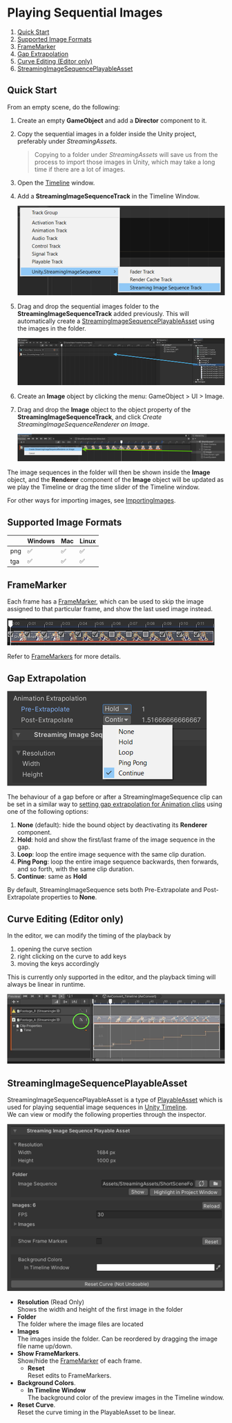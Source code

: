 # Playing Sequential Images

1. [Quick Start](#quick-start)
1. [Supported Image Formats](#supported-image-formats)
1. [FrameMarker](#framemarker)
1. [Gap Extrapolation](#gap-extrapolation)
1. [Curve Editing (Editor only)](#curve-editing-editor-only)
1. [StreamingImageSequencePlayableAsset](#streamingimagesequenceplayableasset)


## Quick Start

From an empty scene, do the following:

1. Create an empty **GameObject** and add a **Director** component to it.
1. Copy the sequential images in a folder inside the Unity project, preferably under *StreamingAssets*.
   > Copying to a folder under *StreamingAssets* will save us from the process to import those images in Unity, which may take a long time if there are a lot of images.
1. Open the [Timeline](https://docs.unity3d.com/Packages/com.unity.timeline@latest) window.
1. Add a **StreamingImageSequenceTrack** in the Timeline Window.

   ![AddStreamingImageSequenceTrack](../images/AddStreamingImageSequenceTrack.png)
   
1. Drag and drop the sequential images folder to the **StreamingImageSequenceTrack** added previously. 
   This will automatically create a [StreamingImageSequencePlayableAsset](#streamingimagesequenceplayableasset)
   using the images in the folder.
 
   ![DragAndDropFolder](../images/DragAndDropFolder.png)
   
1. Create an **Image** object by clicking the menu: GameObject > UI > Image.

1. Drag and drop the **Image** object to the object property of the **StreamingImageSequenceTrack**, 
   and click *Create StreamingImageSequenceRenderer on Image*.

   ![CreateStreamingImageSequenceNativeRenderer](../images/CreateStreamingImageSequenceRenderer.png)


The image sequences in the folder will then be shown inside the **Image** object, 
and the **Renderer** component of the **Image** object will be updated
as we play the Timeline or drag the time slider of the Timeline window.


For other ways for importing images, see [ImportingImages](ImportingImages.md).

## Supported Image Formats

|             | Windows            | Mac                | Linux              |
| ----------- | ------------------ | ------------------ | ------------------ |
| png         | :white_check_mark: | :white_check_mark: | :white_check_mark: |       
| tga         | :white_check_mark: | :white_check_mark: | :white_check_mark: |    

## FrameMarker

Each frame has a [FrameMarker](FrameMarkers.md), 
which can be used to skip the image assigned to that particular frame, 
and show the last used image instead.

![FrameMarker](../images/StreamingImageSequence_FrameMarker.png)

Refer to [FrameMarkers](FrameMarkers.md) for more details. 

## Gap Extrapolation

![StreamingImageSequencePlayableAssetExtrapolation](../images/StreamingImageSequencePlayableAssetExtrapolation.png)

The behaviour of a gap before or after a StreamingImageSequence clip can be set in a similar way to 
[setting gap extrapolation for Animation clips](https://docs.unity3d.com/Packages/com.unity.timeline@1.5/manual/clp_gap_extrap.html)
using one of the following options:
1. **None** (default): hide the bound object by deactivating its **Renderer** component.
1. **Hold**: hold and show the first/last frame of the image sequence in the gap.
1. **Loop**: loop the entire image sequence with the same clip duration.
1. **Ping Pong**: loop the entire image sequence backwards, then forwards, and so forth, with the same clip duration.
1. **Continue**: same as **Hold**

By default, StreamingImageSequence sets both Pre-Extrapolate and Post-Extrapolate properties to **None**.


## Curve Editing (Editor only)

In the editor, we can modify the timing of the playback by 
1. opening the curve section
2. right clicking on the curve to add keys
3. moving the keys accordingly

This is currently only supported in the editor, 
and the playback timing will always be linear in runtime.

![StreamingImageSequenceCurve](../images/StreamingImageSequenceCurve.png)

## StreamingImageSequencePlayableAsset

StreamingImageSequencePlayableAsset is a type of 
[PlayableAsset](https://docs.unity3d.com/ScriptReference/Playables.PlayableAsset.html)
which is used for playing sequential image sequences in 
[Unity Timeline](https://docs.unity3d.com/Packages/com.unity.timeline@latest).  
We can view or modify the following properties through the inspector.

![StreamingImageSequencePlayableAsset](../images/StreamingImageSequencePlayableAssetInspector.png)

* **Resolution** (Read Only)  
  Shows the width and height of the first image in the folder
* **Folder**  
  The folder where the image files are located
* **Images**  
  The images inside the folder. 
  Can be reordered by dragging the image file name up/down.
* **Show FrameMarkers**.  
  Show/hide the [FrameMarker](FrameMarkers.md) of each frame.
  * **Reset**  
    Reset edits to FrameMarkers.
* **Background Colors**.  
  * **In Timeline Window**  
    The background color of the preview images in the Timeline window.    
* **Reset Curve**.  
  Reset the curve timing in the PlayableAsset to be linear.



